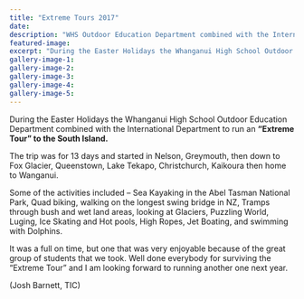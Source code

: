 ```yaml
---
title: "Extreme Tours 2017"
date: 
description: "WHS Outdoor Education Department combined with the International Department to run an â€œExtreme Tourâ€ to the South Island..."
featured-image: 
excerpt: "During the Easter Holidays the Whanganui High School Outdoor Education Department combined with the International Department to run an â€œExtreme Tourâ€ to the South Island."
gallery-image-1: 
gallery-image-2: 
gallery-image-3: 
gallery-image-4: 
gallery-image-5: 
---
```


<p>During the Easter Holidays the Whanganui High School Outdoor Education Department combined with the International Department to run an <strong>&ldquo;Extreme Tour&rdquo; to the South Island.</strong></p>
<p>The trip was for 13 days and started in Nelson, Greymouth, then down to Fox Glacier, Queenstown, Lake Tekapo, Christchurch, Kaikoura then home to Wanganui.</p>
<p>Some of the activities included &ndash; Sea Kayaking in the Abel Tasman National Park, Quad biking, walking on the longest swing bridge in NZ, Tramps through bush and wet land areas, looking at Glaciers, Puzzling World, Luging, Ice Skating and Hot pools, High Ropes, Jet Boating, and swimming with Dolphins.</p>
<p>It was a full on time, but one that was very enjoyable because of the great group of students that we took. Well done everybody for surviving the &ldquo;Extreme Tour&rdquo; and I am looking forward to running another one next year.&nbsp;</p>
<p>(Josh Barnett, TIC)</p>

